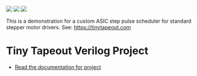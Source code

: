 ![](../../workflows/gds/badge.svg) ![](../../workflows/docs/badge.svg) ![](../../workflows/test/badge.svg)

This is a demonstration for a custom ASIC step pulse scheduler for
standard stepper motor drivers.  See: https://tinytapeout.com

# Tiny Tapeout Verilog Project

- [Read the documentation for project](docs/info.md)
